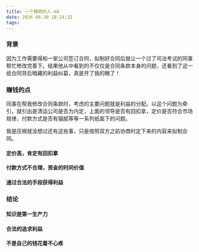 ```yaml
---
title: 一个精明的人.md
date: 2016-06-30 18:24:22
tags:
---
```

### 背景
因为工作需要得和一家公司签订合同，拟制好合同后就让一个过了司法考试的同事帮忙修改完善下。结果他从中看到的不仅仅是合同条款本身的问题，还看到了这一纸合同背后暗藏的利益纠葛，真是开了我的眼了！

### 赚钱的点
同事在帮我修改合同条款时，考虑的主要问题就是利益的分配。以这个问题为牵引，就引出是清运公司是否为内定，上面的领导是否有回扣拿，定价是否符合市场规律，付款方式是否有猫腻等等一系列纸面下的问题。

我是压根就没想过还有这些事，只是按照双方之前协商时定下来的内容来拟制合同。
#### 定价高，肯定有回扣拿

#### 付款方式不合理，资金的时间价值

#### 通过合法的手段获得利益


### 结论

#### 知识是第一生产力

#### 合法的追求利益

#### 不是自己的钱花着不心疼
